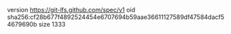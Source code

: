 version https://git-lfs.github.com/spec/v1
oid sha256:cf28b677f4892524454e6707694b59aae36611127589df47584dacf54679690b
size 1333
